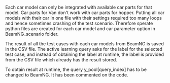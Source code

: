 Each car model can only be integrated with available car parts for that model. Car parts for Van don't work with car parts for hopper.
Putting all car models with their car in one file with their settings required too many loops and hence sometimes crashing of the test scenario.
Therefore sperate python files are created for each car model and car parameter option in BeamNG_scenario folder.

The result of all the test cases with each car models from BeamNG is saved in the CSV file. 
The active learning query asks for the label for the selected test case, and instead of obtaining the label at runtime, the label is provided from the CSV file which already has the result stored.

To obtain result at runtime, the query y_pool[query_index] has to be changed to BeamNG. It has been commented on the code.
